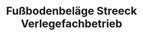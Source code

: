 ---
title: "Fußbodenbeläge Streeck Verlegefachbetrieb"
url: /berlin/fussbodenbelaege-streeck-verlegefachbetrieb/
shop: Fußböden
---